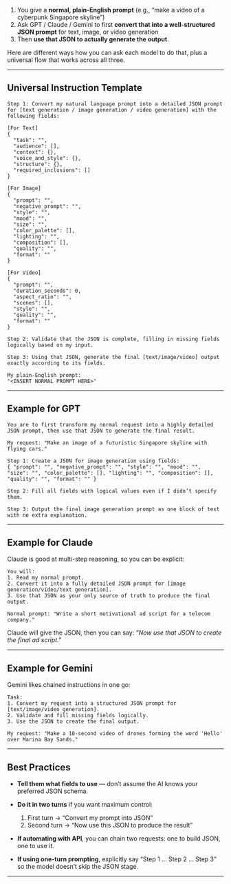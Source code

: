 1. You give a **normal, plain-English prompt** (e.g., “make a video of a cyberpunk Singapore skyline”)
2. Ask GPT / Claude / Gemini to first **convert that into a well-structured JSON prompt** for text, image, or video generation
3. Then **use that JSON to actually generate the output**.

Here are different ways how you can ask each model to do that, plus a universal flow that works across all three.

---

## **Universal Instruction Template**

```
Step 1: Convert my natural language prompt into a detailed JSON prompt for [text generation / image generation / video generation] with the following fields:

[For Text]
{
  "task": "",
  "audience": [],
  "context": {},
  "voice_and_style": {},
  "structure": {},
  "required_inclusions": []
}

[For Image]
{
  "prompt": "",
  "negative_prompt": "",
  "style": "",
  "mood": "",
  "size": "",
  "color_palette": [],
  "lighting": "",
  "composition": [],
  "quality": "",
  "format": ""
}

[For Video]
{
  "prompt": "",
  "duration_seconds": 0,
  "aspect_ratio": "",
  "scenes": [],
  "style": "",
  "quality": "",
  "format": ""
}

Step 2: Validate that the JSON is complete, filling in missing fields logically based on my input.

Step 3: Using that JSON, generate the final [text/image/video] output exactly according to its fields.

My plain-English prompt:
"<INSERT NORMAL PROMPT HERE>"
```

---

## **Example for GPT**

```
You are to first transform my normal request into a highly detailed JSON prompt, then use that JSON to generate the final result.

My request: "Make an image of a futuristic Singapore skyline with flying cars."

Step 1: Create a JSON for image generation using fields:
{ "prompt": "", "negative_prompt": "", "style": "", "mood": "", "size": "", "color_palette": [], "lighting": "", "composition": [], "quality": "", "format": "" }

Step 2: Fill all fields with logical values even if I didn’t specify them.

Step 3: Output the final image generation prompt as one block of text with no extra explanation.
```

---

## **Example for Claude**

Claude is good at multi-step reasoning, so you can be explicit:

```
You will:
1. Read my normal prompt.
2. Convert it into a fully detailed JSON prompt for [image generation/video/text generation].
3. Use that JSON as your only source of truth to produce the final output.

Normal prompt: "Write a short motivational ad script for a telecom company."
```

Claude will give the JSON, then you can say:
*"Now use that JSON to create the final ad script."*

---

## **Example for Gemini**

Gemini likes chained instructions in one go:

```
Task: 
1. Convert my request into a structured JSON prompt for [text/image/video generation].
2. Validate and fill missing fields logically.
3. Use the JSON to create the final output.

My request: "Make a 10-second video of drones forming the word 'Hello' over Marina Bay Sands."
```

---

## **Best Practices**

* **Tell them what fields to use** — don’t assume the AI knows your preferred JSON schema.
* **Do it in two turns** if you want maximum control:

  1. First turn → “Convert my prompt into JSON”
  2. Second turn → “Now use this JSON to produce the result”
* **If automating with API**, you can chain two requests: one to build JSON, one to use it.
* **If using one-turn prompting**, explicitly say “Step 1 … Step 2 … Step 3” so the model doesn’t skip the JSON stage.

---
